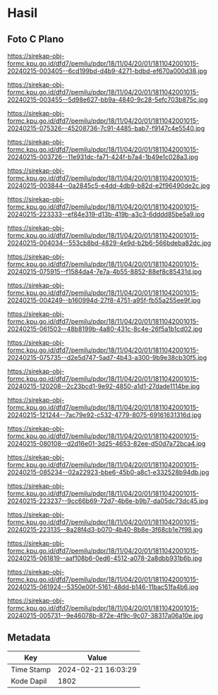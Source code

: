 # Hasil

## Foto C Plano

https://sirekap-obj-formc.kpu.go.id/dfd7/pemilu/pdpr/18/11/04/20/01/1811042001015-20240215-003405--6cd199bd-d4b9-4271-bdbd-ef670a000d38.jpg

https://sirekap-obj-formc.kpu.go.id/dfd7/pemilu/pdpr/18/11/04/20/01/1811042001015-20240215-003455--5d98e627-bb9a-4840-9c28-5efc703b875c.jpg

https://sirekap-obj-formc.kpu.go.id/dfd7/pemilu/pdpr/18/11/04/20/01/1811042001015-20240215-075326--45208736-7c91-4485-bab7-f9147c4e5540.jpg

https://sirekap-obj-formc.kpu.go.id/dfd7/pemilu/pdpr/18/11/04/20/01/1811042001015-20240215-003726--11e931dc-fa71-424f-b7a4-1b49e1c028a3.jpg

https://sirekap-obj-formc.kpu.go.id/dfd7/pemilu/pdpr/18/11/04/20/01/1811042001015-20240215-003844--0a2845c5-e4dd-4db9-b82d-e2f96490de2c.jpg

https://sirekap-obj-formc.kpu.go.id/dfd7/pemilu/pdpr/18/11/04/20/01/1811042001015-20240215-223333--ef84e319-d13b-419b-a3c3-6dddd85be5a9.jpg

https://sirekap-obj-formc.kpu.go.id/dfd7/pemilu/pdpr/18/11/04/20/01/1811042001015-20240215-004034--553cb8bd-4829-4e9d-b2b6-566bdeba82dc.jpg

https://sirekap-obj-formc.kpu.go.id/dfd7/pemilu/pdpr/18/11/04/20/01/1811042001015-20240215-075915--f1584da4-7e7a-4b55-8852-88ef8c85431d.jpg

https://sirekap-obj-formc.kpu.go.id/dfd7/pemilu/pdpr/18/11/04/20/01/1811042001015-20240215-004249--b160994d-27f8-4751-a95f-fb55a255ee9f.jpg

https://sirekap-obj-formc.kpu.go.id/dfd7/pemilu/pdpr/18/11/04/20/01/1811042001015-20240215-061503--48b8199b-4a80-431c-8c4e-26f5a1b1cd02.jpg

https://sirekap-obj-formc.kpu.go.id/dfd7/pemilu/pdpr/18/11/04/20/01/1811042001015-20240215-075735--d2e5d747-5ad7-4b43-a300-9b9e38cb30f5.jpg

https://sirekap-obj-formc.kpu.go.id/dfd7/pemilu/pdpr/18/11/04/20/01/1811042001015-20240215-120208--2c23bcd1-9e92-4850-a1d1-27dade1114be.jpg

https://sirekap-obj-formc.kpu.go.id/dfd7/pemilu/pdpr/18/11/04/20/01/1811042001015-20240215-121244--7ac79e92-c532-4779-8075-69161631316d.jpg

https://sirekap-obj-formc.kpu.go.id/dfd7/pemilu/pdpr/18/11/04/20/01/1811042001015-20240215-080108--d2d16e01-3d25-4653-82ee-d50d7a72bca4.jpg

https://sirekap-obj-formc.kpu.go.id/dfd7/pemilu/pdpr/18/11/04/20/01/1811042001015-20240215-085234--02a22923-bbe6-45b0-a8c1-e332528b94db.jpg

https://sirekap-obj-formc.kpu.go.id/dfd7/pemilu/pdpr/18/11/04/20/01/1811042001015-20240215-223237--9cc66b69-72d7-4b6e-b9b7-da05dc73dc45.jpg

https://sirekap-obj-formc.kpu.go.id/dfd7/pemilu/pdpr/18/11/04/20/01/1811042001015-20240215-223135--8a28f4d3-b070-4b40-8b8e-3f68cb1e7f98.jpg

https://sirekap-obj-formc.kpu.go.id/dfd7/pemilu/pdpr/18/11/04/20/01/1811042001015-20240215-061819--aaf108b6-0ed6-4512-a078-2a8dbb931b6b.jpg

https://sirekap-obj-formc.kpu.go.id/dfd7/pemilu/pdpr/18/11/04/20/01/1811042001015-20240215-061924--5350e00f-5161-48dd-b146-11bac51fa4b6.jpg

https://sirekap-obj-formc.kpu.go.id/dfd7/pemilu/pdpr/18/11/04/20/01/1811042001015-20240215-005731--9e46078b-872e-4f9c-9c07-38317a06a10e.jpg


## Metadata

| Key        | Value               |
| ---------- | ------------------- |
| Time Stamp | 2024-02-21 16:03:29 |
| Kode Dapil | 1802                |



